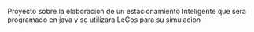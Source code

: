 Proyecto sobre la elaboracion de un estacionamiento Inteligente que sera programado en java y se utilizara LeGos para su simulacion
